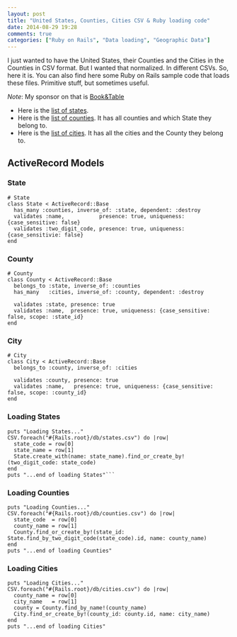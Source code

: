 ```yaml
---
layout: post
title: "United States, Counties, Cities CSV & Ruby loading code"
date: 2014-08-29 19:28
comments: true
categories: ["Ruby on Rails", "Data loading", "Geographic Data"]
---
```

I just wanted to have the United States, their Counties and the Cities in the Counties in CSV format. But I wanted that normalized. In different CSVs. So, here it is.
You can also find here some Ruby on Rails sample code that loads these files. Primitive stuff, but sometimes useful.

*Note*: My sponsor on that is [Book&Table](https://bookandtable.com)
<!-- more -->

* Here is the [list of states](/csv/states.csv.tar.gz).
* Here is the [list of counties](/csv/counties.csv.tar.gz). It has all counties and which State they belong to.
* Here is the [list of cities](/csv/cities.csv.tar.gz). It has all the cities and the County they belong to. 

## ActiveRecord Models

### State

```
# State
class State < ActiveRecord::Base
  has_many :counties, inverse_of: :state, dependent: :destroy
  validates :name,           presence: true, uniqueness: {case_sensitive: false}
  validates :two_digit_code, presence: true, uniqueness: {case_sensitivie: false}
end
```

### County

```
# County
class County < ActiveRecord::Base
  belongs_to :state, inverse_of: :counties
  has_many   :cities, inverse_of: :county, dependent: :destroy

  validates :state, presence: true
  validates :name,  presence: true, uniqueness: {case_sensitive: false, scope: :state_id}
end
```

### City

```
# City
class City < ActiveRecord::Base
  belongs_to :county, inverse_of: :cities

  validates :county, presence: true
  validates :name,   presence: true, uniqueness: {case_sensitive: false, scope: :county_id}
end
```

### Loading States

```
puts "Loading States..."
CSV.foreach("#{Rails.root}/db/states.csv") do |row|
  state_code = row[0]
  state_name = row[1]
  State.create_with(name: state_name).find_or_create_by!(two_digit_code: state_code)
end
puts "...end of loading States"```
```

### Loading Counties

```
puts "Loading Counties..."
CSV.foreach("#{Rails.root}/db/counties.csv") do |row|
  state_code  = row[0]
  county_name = row[1]
  County.find_or_create_by!(state_id: State.find_by_two_digit_code(state_code).id, name: county_name)
end
puts "...end of loading Counties"
```

### Loading Cities

```
puts "Loading Cities..."
CSV.foreach("#{Rails.root}/db/cities.csv") do |row|
  county_name = row[0]
  city_name   = row[1]
  county = County.find_by_name!(county_name)
  City.find_or_create_by!(county_id: county.id, name: city_name)
end
puts "...end of loading Cities"

```
